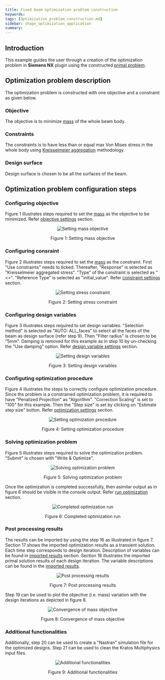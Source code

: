 ```yaml
---
title: Fixed beam optimization problem construction
keywords: 
tags: [Optimization_problem_construction.md]
sidebar: shape_optimization_application
summary: 
---
```

## Introduction

This example guides the user through a creation of the optimization problem in **Siemens NX** plugin using the constructed [primal problem](Primal_problem_construction.html).

## Optimization problem description

The optimization problem is constructed with one objective and a constraint as given below.

### Objective

The objective is to minimize [mass](../../List_of_response_functions/Mass.html) of the whole beam body.

### Constraints

The constraints is to have less than or equal max Von Mises stress in the whole body using [Kreisselmeier aggregation](../../List_of_response_functions/Kreisselmeier_aggregation.html) methodology.

### Design surface

Design surface is chosen to be all the surfaces of the beam.

## Optimization problem configuration steps

### Configuring objective

Figure 1 illustrates steps required to set the [mass](../Responses/mass.html) as the objective to be minimized. Refer [objective settings](../Objectives_and_constraints.html) section.
<p align="center">
    <img src="images/opt_step_1_objectives.png" alt="Setting mass objective"/>
</p>
<p align="center">Figure 1: Setting mass objective</p>

### Configuring consraint
Figure 2 illustrates steps required to set the [mass](../Responses/kreisselmeier_aggregated_stress.html) as the constraint. First "Use constraints" needs to ticked. Thereafter, "Response" is selected as "Kreisselmeier aggregated stress". "Type" of the constraint is selected as "<=". "Reference Type" is selected as "initial_value". Refer [constraint settings](../Objectives_and_constraints.html) section.
<p align="center">
    <img src="images/opt_step_2_constraints.png" alt="Setting stress constraint"/>
</p>
<p align="center">Figure 2: Setting stress constraint</p>

### Configuring design variables

Figure 3 illustrates steps required to set design variables. "Selection method" is selected as "AUTO: ALL_faces" to select all the faces of the beam as design surface (refer step 9). Then "Filter radius" is chosen to be "5mm". Damping is removed for this example as in step 10 by un-checking the "Use damping" option. Refer [design variable settings](../Design_variables.html) section.
<p align="center">
    <img src="images/opt_step_3_design_variables.png" alt="Setting design variables"/>
</p>
<p align="center">Figure 3: Setting design variables</p>

### Configuting optimization procedure

Figure 4 illustrates the steps to correctly configure optimization procedure. Since ths problem is a constrained optimization problem, it is required to have "Penalized Projection" as "Algorithm". "Correction Scaling" is set to "100" for this example. Then the "Step size" is set by clicking on "Estimate step size" button. Refer [optimization settings](../Optimization_settings.html) section.

<p align="center">
    <img src="images/opt_step_4_optimization_settings.png" alt="Setting optimization procedure"/>
</p>
<p align="center">Figure 4: Setting optimization procedure</p>

### Solving optimization problem

Figure 5 illustrates steps required to solve the optimization problem. "Submit" is chosen with "Write & Optimize".
<p align="center">
    <img src="images/opt_step_5_running.png" alt="Solving optimization problem"/>
</p>
<p align="center">Figure 5: Solving optimization problem</p>

Once the optimization is completed successfully, then asimilar output as in figure 6 should be visible in the console output. Refer [run optimization](../Run_optimization.html) section.
<p align="center">
    <img src="images/opt_step_6_completed.png" alt="Completed optimization run"/>
</p>
<p align="center">Figure 6: Completed optimization run</p>

### Post processing results

The results can be imported by using the step 16 as illustrated in figure 7. Section 17 shows the imported optimization results as a transient solution. Each time step corresponds to design iteration. Description of variables can be found in [imported results](../Import_results.html) section. Section 18 illustrates the imported primal solution results of each design iteration. The variable descriptions can be found in the [imported results](../Import_results.html).
<p align="center">
    <img src="images/opt_step_7_post_process.png" alt="Post processing results"/>
</p>
<p align="center">Figure 7: Post processing results</p>

Step 19 can be used to plot the objective (i.e. mass) variation with the design iterations as depicted in figure 8.

<p align="center">
    <img src="images/opt_step_8_convergence.png" alt="Convergence of mass objective"/>
</p>
<p align="center">Figure 8: Convergence of mass objective</p>

### Additional functionalities

Additionally, step 20 can be used to create a "Nastran" simulation file for the optimized designs. Step 21 can be used to clean the Kratos Multiphysics input files.
<p align="center">
    <img src="images/opt_step_9_misc.png" alt="Additional functionalities"/>
</p>
<p align="center">Figure 9: Additional functionalities</p>


